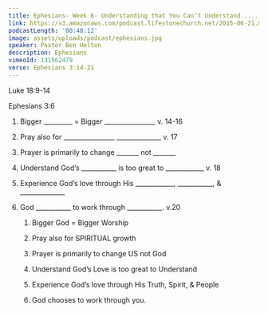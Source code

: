 ```yaml
---
title: Ephesians- Week 6- Understanding that You Can’t Understand.......Understand?
link: https://s3.amazonaws.com/podcast.lifestonechurch.net/2015-06-21.mp3
podcastLength: '00:48:12'
image: assets/uploads/podcast/ephesians.jpg
speaker: Pastor Ben Helton
description: Ephesians
vimeoId: 131562479
verse: Ephesians 3:14-21
---
```


Luke 18:9-14

Ephesians 3:6

1. Bigger _________ = Bigger ________________ v. 14-16

1. Pray also for ________________ ______________ v. 17

1. Prayer is primarily to change _______ not _______

1. Understand God’s ___________ is too great to ____________ v. 18

1. Experience God’s love through His ____________, ___________, & ______________

1. God ___________ to work through ___________. v.20

    1. Bigger God = Bigger Worship

    1. Pray also for SPIRITUAL growth

    1. Prayer is primarily to change US not God

    1. Understand God’s Love is too great to Understand

    1. Experience God’s love through His Truth, Spirit, & People

    1. God chooses to work through you.
